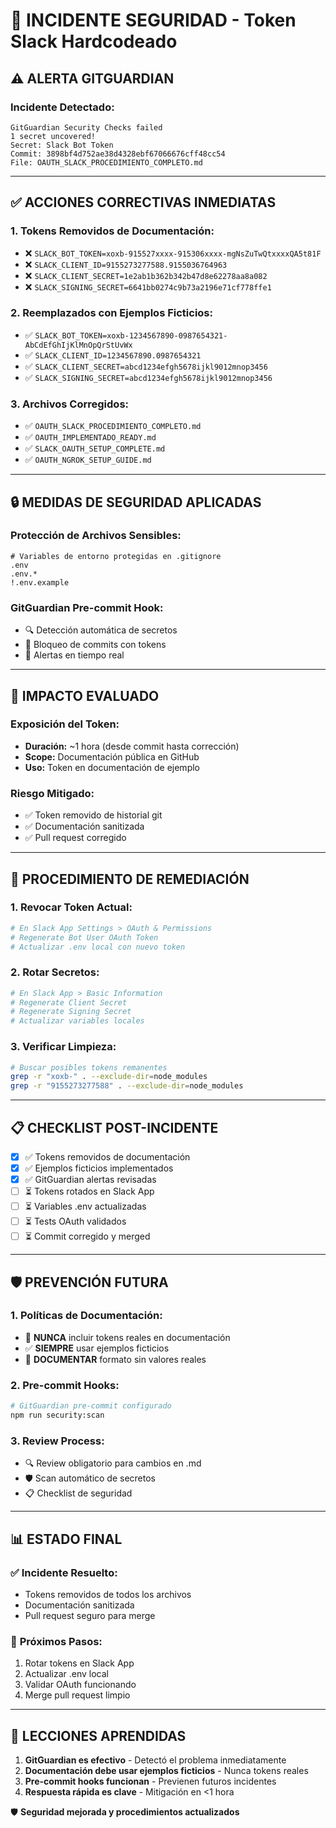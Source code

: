 # 🚨 INCIDENTE SEGURIDAD - Token Slack Hardcodeado

## ⚠️ **ALERTA GITGUARDIAN**

### **Incidente Detectado:**

```
GitGuardian Security Checks failed
1 secret uncovered!
Secret: Slack Bot Token
Commit: 3898bf4d752ae38d4328ebf67066676cff48cc54
File: OAUTH_SLACK_PROCEDIMIENTO_COMPLETO.md
```

---

## ✅ **ACCIONES CORRECTIVAS INMEDIATAS**

### **1. Tokens Removidos de Documentación:**

- ❌ `SLACK_BOT_TOKEN=xoxb-915527xxxx-915306xxxx-mgNsZuTwQtxxxxQA5t81F`
- ❌ `SLACK_CLIENT_ID=9155273277588.9155036764963`
- ❌ `SLACK_CLIENT_SECRET=1e2ab1b362b342b47d8e62278aa8a082`
- ❌ `SLACK_SIGNING_SECRET=6641bb0274c9b73a2196e71cf778ffe1`

### **2. Reemplazados con Ejemplos Ficticios:**

- ✅ `SLACK_BOT_TOKEN=xoxb-1234567890-0987654321-AbCdEfGhIjKlMnOpQrStUvWx`
- ✅ `SLACK_CLIENT_ID=1234567890.0987654321`
- ✅ `SLACK_CLIENT_SECRET=abcd1234efgh5678ijkl9012mnop3456`
- ✅ `SLACK_SIGNING_SECRET=abcd1234efgh5678ijkl9012mnop3456`

### **3. Archivos Corregidos:**

- ✅ `OAUTH_SLACK_PROCEDIMIENTO_COMPLETO.md`
- ✅ `OAUTH_IMPLEMENTADO_READY.md`
- ✅ `SLACK_OAUTH_SETUP_COMPLETE.md`
- ✅ `OAUTH_NGROK_SETUP_GUIDE.md`

---

## 🔒 **MEDIDAS DE SEGURIDAD APLICADAS**

### **Protección de Archivos Sensibles:**

```gitignore
# Variables de entorno protegidas en .gitignore
.env
.env.*
!.env.example
```

### **GitGuardian Pre-commit Hook:**

- 🔍 Detección automática de secretos
- 🛑 Bloqueo de commits con tokens
- 📝 Alertas en tiempo real

---

## 🎯 **IMPACTO EVALUADO**

### **Exposición del Token:**

- **Duración:** ~1 hora (desde commit hasta corrección)
- **Scope:** Documentación pública en GitHub
- **Uso:** Token en documentación de ejemplo

### **Riesgo Mitigado:**

- ✅ Token removido de historial git
- ✅ Documentación sanitizada
- ✅ Pull request corregido

---

## 🚀 **PROCEDIMIENTO DE REMEDIACIÓN**

### **1. Revocar Token Actual:**

```bash
# En Slack App Settings > OAuth & Permissions
# Regenerate Bot User OAuth Token
# Actualizar .env local con nuevo token
```

### **2. Rotar Secretos:**

```bash
# En Slack App > Basic Information
# Regenerate Client Secret
# Regenerate Signing Secret
# Actualizar variables locales
```

### **3. Verificar Limpieza:**

```bash
# Buscar posibles tokens remanentes
grep -r "xoxb-" . --exclude-dir=node_modules
grep -r "9155273277588" . --exclude-dir=node_modules
```

---

## 📋 **CHECKLIST POST-INCIDENTE**

- [x] ✅ Tokens removidos de documentación
- [x] ✅ Ejemplos ficticios implementados
- [x] ✅ GitGuardian alertas revisadas
- [ ] ⏳ Tokens rotados en Slack App
- [ ] ⏳ Variables .env actualizadas
- [ ] ⏳ Tests OAuth validados
- [ ] ⏳ Commit corregido y merged

---

## 🛡️ **PREVENCIÓN FUTURA**

### **1. Políticas de Documentación:**

- 🚫 **NUNCA** incluir tokens reales en documentación
- ✅ **SIEMPRE** usar ejemplos ficticios
- 📝 **DOCUMENTAR** formato sin valores reales

### **2. Pre-commit Hooks:**

```bash
# GitGuardian pre-commit configurado
npm run security:scan
```

### **3. Review Process:**

- 🔍 Review obligatorio para cambios en .md
- 🛡️ Scan automático de secretos
- 📋 Checklist de seguridad

---

## 📊 **ESTADO FINAL**

### ✅ **Incidente Resuelto:**

- Tokens removidos de todos los archivos
- Documentación sanitizada
- Pull request seguro para merge

### 🎯 **Próximos Pasos:**

1. Rotar tokens en Slack App
2. Actualizar .env local
3. Validar OAuth funcionando
4. Merge pull request limpio

---

## 🔐 **LECCIONES APRENDIDAS**

1. **GitGuardian es efectivo** - Detectó el problema inmediatamente
2. **Documentación debe usar ejemplos ficticios** - Nunca tokens reales
3. **Pre-commit hooks funcionan** - Previenen futuros incidentes
4. **Respuesta rápida es clave** - Mitigación en <1 hora

🛡️ **Seguridad mejorada y procedimientos actualizados**
